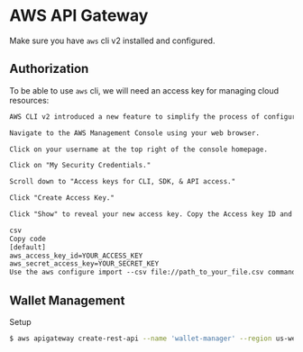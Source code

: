# AWS API Gateway

Make sure you have `aws` cli v2 installed and configured.

## Authorization

To be able to use `aws` cli, we will need an access key for managing cloud resources:

```txt
AWS CLI v2 introduced a new feature to simplify the process of configuring your AWS CLI by facilitating sign-in through the AWS Management Console. It's called aws configure import. Here is how you can use it:

Navigate to the AWS Management Console using your web browser.

Click on your username at the top right of the console homepage.

Click on "My Security Credentials."

Scroll down to "Access keys for CLI, SDK, & API access."

Click "Create Access Key."

Click "Show" to reveal your new access key. Copy the Access key ID and Secret access key to a CSV file. The CSV should be formatted like this:

csv
Copy code
[default]
aws_access_key_id=YOUR_ACCESS_KEY
aws_secret_access_key=YOUR_SECRET_KEY
Use the aws configure import --csv file://path_to_your_file.csv command to import the credentials to your AWS CLI.
```

## Wallet Management

Setup
```sh
$ aws apigateway create-rest-api --name 'wallet-manager' --region us-west-2
```